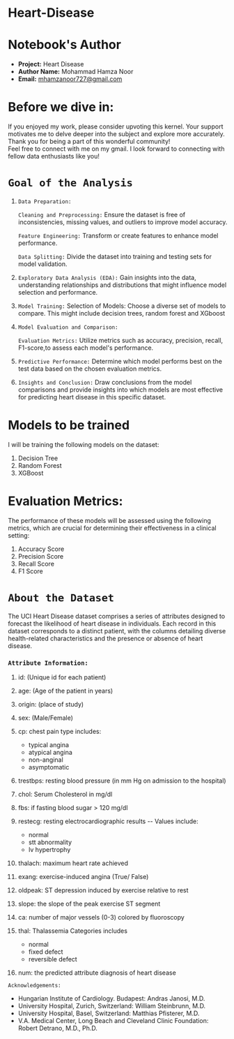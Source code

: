 # Heart-Disease
# **Notebook's Author**
- **Project:** Heart Disease
- **Author Name:** Mohammad Hamza Noor
- **Email:** mhamzanoor727@gmail.com

# **Before we dive in:**
If you enjoyed my work, please consider upvoting this kernel. Your support motivates me to delve deeper into the subject and explore more accurately. Thank you for being a part of this wonderful community!  
Feel free to connect with me on my gmail. I look forward to connecting with fellow data enthusiasts like you!
# `Goal of the Analysis`
1. `Data Preparation:`

    `Cleaning and Preprocessing:`
    Ensure the dataset is free of inconsistencies, missing values, and outliers to improve model accuracy.

    `Feature Engineering:`
    Transform or create features to enhance model performance.

    `Data Splitting:`
    Divide the dataset into training and testing sets for model validation.

2. `Exploratory Data Analysis (EDA):`
    Gain insights into the data, understanding relationships and distributions that might influence model selection and performance.

3. `Model Training:`
    Selection of Models: Choose a diverse set of models to compare. This might include decision trees, random forest and XGboost


4. `Model Evaluation and Comparison:`

    `Evaluation Metrics:`
    Utilize metrics such as accuracy, precision, recall, F1-score,to assess each model's performance.

5. `Predictive Performance:`
    Determine which model performs best on the test data based on the chosen evaluation metrics.

6.  `Insights and Conclusion:`
    Draw conclusions from the model comparisons and provide insights into which models are most effective for predicting heart disease in this specific dataset.
# Models to be trained

I will be training the following models on the dataset:

1. Decision Tree
2. Random Forest
3. XGBoost
# Evaluation Metrics:

The performance of these models will be assessed using the following metrics, which are crucial for determining their effectiveness in a clinical setting:

1. Accuracy Score
2. Precision Score
3. Recall Score
4. F1 Score
# `About the Dataset`
The UCI Heart Disease dataset comprises a series of attributes designed to forecast the likelihood of heart disease in individuals. Each record in this dataset corresponds to a distinct patient, with the columns detailing diverse health-related characteristics and the presence or absence of heart disease.
### `Attribute Information:`
1. id: (Unique id for each patient)

2. age: (Age of the patient in years)
   
3. origin: (place of study)
   
4. sex: (Male/Female)
   
5. cp: chest pain type includes:
      - typical angina
      -  atypical angina
      -  non-anginal
      -  asymptomatic

6. trestbps: resting blood pressure (in mm Hg on admission to the hospital)

7. chol: Serum Cholesterol in mg/dl
   
8.  fbs: if fasting blood sugar > 120 mg/dl
   
9.  restecg: resting electrocardiographic results -- Values include:
       - normal
       - stt abnormality
       - lv hypertrophy
    
10. thalach: maximum heart rate achieved
    
11. exang: exercise-induced angina (True/ False)
    
12. oldpeak: ST depression induced by exercise relative to rest
    
13. slope: the slope of the peak exercise ST segment
    
14. ca: number of major vessels (0-3) colored by fluoroscopy
    
15. thal: Thalassemia Categories includes
       - normal
       - fixed defect
       - reversible defect
    
16. num: the predicted attribute diagnosis of heart disease

`Acknowledgements:`

- Hungarian Institute of Cardiology. Budapest: Andras Janosi, M.D.
- University Hospital, Zurich, Switzerland: William Steinbrunn, M.D.
- University Hospital, Basel, Switzerland: Matthias Pfisterer, M.D.
- V.A. Medical Center, Long Beach and Cleveland Clinic Foundation: Robert Detrano, M.D., Ph.D.


